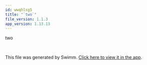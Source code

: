 ```yaml
---
id: wwqhlsg5
title: "`two`"
file_version: 1.1.3
app_version: 1.13.13
---
```


two

<br/>

This file was generated by Swimm. [Click here to view it in the app](https://app.swimm.io/repos/Z2l0aHViJTNBJTNBZmxhc2slM0ElM0FuYWRhdi1zd2ltbQ==/docs/wwqhlsg5).
